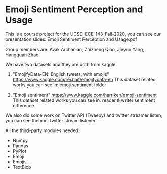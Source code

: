 # Emoji Sentiment Perception and Usage
This is a course project for the UCSD-ECE-143-Fall-2020, you can see our presentation slides: Emoji Sentiment Perception and Usage.pdf

Group members are: Avak Archanian, Zhizheng Qiao, Jieyun Yang, Hangquan Zhao

We have two datasets and they are both from kaggle
1. "EmojifyData-EN: English tweets, with emojis" https://www.kaggle.com/rexhaif/emojifydata-en 
  This dataset related works you can see in: emoji sentiment folder

2. "Emoji sentiment" https://www.kaggle.com/harriken/emoji-sentiment
  This dataset related works you can see in: reader & writer sentiment difference

We also did some work on Twitter API (Tweepy) and twitter streamer listen, you can see them in: twitter stream listener


All the third-party modules needed:
- Numpy
- Pandas
- PyPlot 
- Emoji
- Emojis
- TextBlob




